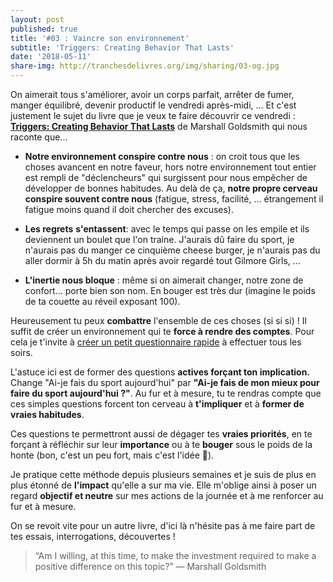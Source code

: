 ```yaml
---
layout: post
published: true
title: '#03 : Vaincre son environnement'
subtitle: 'Triggers: Creating Behavior That Lasts'
date: '2018-05-11'
share-img: http://tranchesdelivres.org/img/sharing/03-og.jpg
---
```

On aimerait tous s'améliorer, avoir un corps parfait, arrêter de fumer, manger équilibré, devenir productif le vendredi après-midi, ... Et c'est justement le sujet du livre que je veux te faire découvrir ce vendredi : [**Triggers: Creating Behavior That Lasts**](https://amzn.to/2HUQoV9) de Marshall Goldsmith qui nous raconte que... 

- **Notre environnement conspire contre nous** : on croit tous que les choses avancent en notre faveur, hors notre environnement tout entier est rempli de "déclencheurs" qui surgissent pour nous empêcher de développer de bonnes habitudes. Au delà de ça, **notre propre cerveau conspire souvent contre nous** (fatigue, stress, facilité, ... étrangement il fatigue moins quand il doit chercher des excuses).  

- **Les regrets** **s'entassent**: avec le temps qui passe on les empile et ils deviennent un boulet que l'on traine. J'aurais dû faire du sport, je n'aurais pas du manger ce cinquième cheese burger, je n'aurais pas du aller dormir à 5h du matin après avoir regardé tout Gilmore Girls, ...

- **L'inertie nous bloque** : même si on aimerait changer, notre zone de confort... porte bien son nom. En bouger est très dur (imagine le poids de ta couette au réveil exposant 100).

Heureusement tu peux **combattre** l'ensemble de ces choses (si si si) ! Il suffit de créer un environnement qui te **force à rendre des comptes**. Pour cela je t'invite à [créer un petit questionnaire rapide](https://goo.gl/forms/wUM9ySYCeH330Ou33) à effectuer tous les soirs.

L'astuce ici est de former des questions **actives forçant ton implication.** Change "Ai-je fais du sport aujourd'hui" par **"Ai-je fais de mon mieux pour faire du sport aujourd'hui ?"**. Au fur et à mesure, tu te rendras compte que ces simples questions forcent ton cerveau à **t'impliquer** et à **former de vraies habitudes**.

Ces questions te permettront aussi de dégager tes **vraies priorités**, en te forçant à réfléchir sur leur **importance** ou à te **bouger** sous le poids de la honte (bon, c'est un peu fort, mais c'est l'idée 👻).

Je pratique cette méthode depuis plusieurs semaines et je suis de plus en plus étonné de **l'impact** qu'elle a sur ma vie. Elle m'oblige ainsi à poser un regard **objectif et neutre** sur mes actions de la journée et à me renforcer au fur et à mesure.

On se revoit vite pour un autre livre, d'ici là n'hésite pas à me faire part de tes essais, interrogations, découvertes !

> “Am I willing, at this time, to make the investment required to make a positive difference on this topic?”
—&nbsp;Marshall Goldsmith
